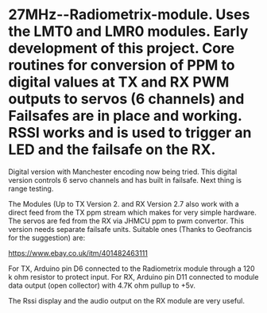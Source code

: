 # 27MHz--Radiometrix-module. Uses the LMT0 and LMR0 modules. Early development of this project.  Core routines for conversion of PPM to digital values at TX and RX PWM outputs to servos (6 channels) and Failsafes are in place and working. RSSI works and is used to trigger an LED and the failsafe on the RX. 

Digital version with Manchester encoding now being tried. This digital version controls 6 servo channels and has built in failsafe. Next thing is range testing.

The Modules (Up to TX Version 2. and RX Version 2.7 also work with a direct feed from the TX ppm stream which makes for very simple hardware. The servos are fed from the RX via JHMCU ppm to pwm convertor. This version needs separate failsafe units. Suitable ones (Thanks to Geofrancis for the suggestion) are:

https://www.ebay.co.uk/itm/401482463111

For TX, Arduino pin D6 connected to the Radiometrix module through a 120 k ohm resistor to protect input.
For RX, Arduino pin D11 connected to module data output (open collector) with 4.7K ohm pullup to +5v.

The Rssi display and the audio output on the RX module are very useful.
